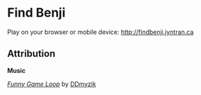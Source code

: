 # Find Benji

Play on your browser or mobile device: http://findbenji.jyntran.ca

## Attribution

**Music**

[_Funny Game Loop_](https://www.jamendo.com/en/track/1231279/funny-game-loop) by [DDmyzik](https://www.jamendo.com/en/artist/471325/ddmyzik)